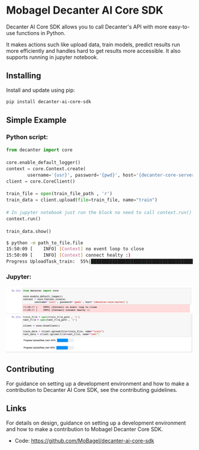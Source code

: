 # Mobagel Decanter AI Core SDK

Decanter AI Core SDK allows you to call Decanter's API with more easy-to-use
functions in Python.

It makes actions such like upload data, train models, predict results run more
efficiently and handles hard to get results more accessible. It also supports
running in jupyter notebook.

## Installing
Install and update using pip:
```bash
pip install decanter-ai-core-sdk
```

## Simple Example

### Python script:
```python
from decanter import core

core.enable_default_logger()
context = core.Context.create(
        username='{usr}', password='{pwd}', host='{decanter-core-server}')
client = core.CoreClient()

train_file = open(train_file_path , 'r')
train_data = client.upload(file=train_file, name="train")

# In jupyter notebook just run the block no need to call context.run()
context.run()

train_data.show()
```

```bash
$ python -m path_to_file.file
15:50:09 [    INFO] [Context] no event loop to close
15:50:09 [    INFO] [Context] connect healty :)
Progress UploadTask_train:  55%|█████████████████████████████████████████
```

### Jupyter:
![JupyterNotebook](./docs/source/images/jupyter.png)

## Contributing
For guidance on setting up a development environment and how to make a
contribution to Decanter AI Core SDK, see the contributing guidelines.


## Links
For details on design, guidance on setting up a development environment and
how to make a contribution to Mobagel Decanter Core SDK.

* Code: https://github.com/MoBagel/decanter-ai-core-sdk
